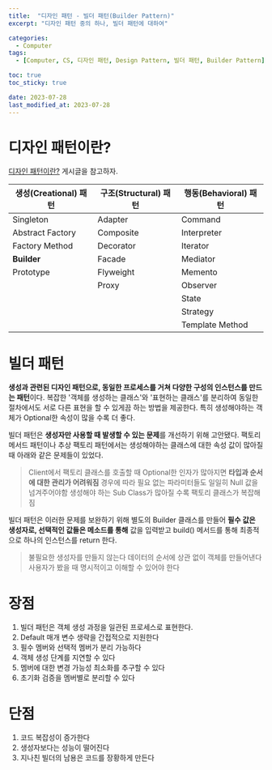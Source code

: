 ```yaml
---
title:  "디자인 패턴 - 빌더 패턴(Builder Pattern)"
excerpt: "디자인 패턴 중의 하나, 빌더 패턴에 대하여"

categories:
  - Computer
tags:
  - [Computer, CS, 디자인 패턴, Design Pattern, 빌더 패턴, Builder Pattern]

toc: true
toc_sticky: true

date: 2023-07-28
last_modified_at: 2023-07-28
---
```


# 디자인 패턴이란?
[디자인 패턴이란?](https://98tech-savvy.github.io/computer/CS-Design-Pattern/) 게시글을 참고하자.

|생성(Creational) 패턴|구조(Structural) 패턴|행동(Behavioral) 패턴|
|--|--|--|
|Singleton|Adapter|Command|
|Abstract Factory|Composite|Interpreter|
|Factory Method|Decorator|Iterator|
|**Builder**|Facade|Mediator|
|Prototype|Flyweight|Memento|
||Proxy|Observer|
|||State|
|||Strategy|
|||Template Method|

# 빌더 패턴
**생성과 관련된 디자인 패턴으로, 동일한 프로세스를 거쳐 다양한 구성의 인스턴스를 만드는 패턴**이다. 복잡한 '객체를 생성하는 클래스'와 '표현하는 클래스'를 분리하여 동일한 절차에서도 서로 다른 표현을 할 수 있게끔 하는 방법을 제공한다. 특히 생성해야하는 객체가 Optional한 속성이 많을 수록 더 좋다.

빌더 패턴은 **생성자만 사용할 때 발생할 수 있는 문제**를 개선하기 위해 고안됐다. 팩토리 메서드 패턴이나 추상 팩토리 패턴에서는 생성해야하는 클래스에 대한 속성 값이 많아질 때 아래와 같은 문제들이 있었다.

> Client에서 팩토리 클래스를 호출할 때 Optional한 인자가 많아지면 **타입과 순서에 대한 관리가 어려워짐**
> 경우에 따라 필요 없는 파라미터들도 일일히 Null 값을 넘겨주어야함
> 생성해야 하는 Sub Class가 많아질 수록 팩토리 클래스가 복잡해짐

빌더 패턴은 이러한 문제를 보완하기 위해 별도의 Builder 클래스를 만들어 **필수 값은 생성자로, 선택적인 값들은 메소드를 통해** 값을 입력받고 build() 메서드를 통해 최종적으로 하나의 인스턴스를 return 한다.

> 불필요한 생성자를 만들지 않는다
> 데이터의 순서에 상관 없이 객체를 만들어낸다
> 사용자가 봤을 때 명시적이고 이해할 수 있어야 한다

# 장점
1. 빌더 패턴은 객체 생성 과정을 일관된 프로세스로 표현한다.
2. Default 매개 변수 생략을 간접적으로 지원한다
3. 필수 멤버와 선택적 멤버가 분리 가능하다
4. 객체 생성 단계를 지연할 수 있다
5. 멤버에 대한 변경 가능성 최소화를 추구할 수 있다
6. 초기화 검증을 멤버별로 분리할 수 있다

# 단점
1. 코드 복잡성이 증가한다
2. 생성자보다는 성능이 떨어진다
3. 지나친 빌더의 남용은 코드를 장황하게 만든다

